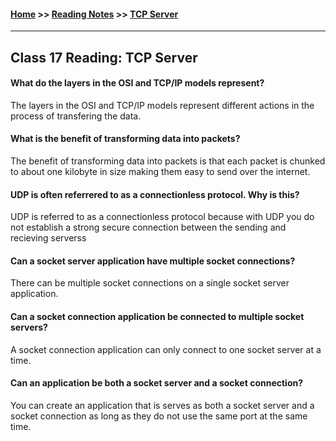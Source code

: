 #### [Home](https://joelmwatson.github.io) >> [Reading Notes](https://joelmwatson.github.io/reading-notes) >> [TCP Server](https://JoelMWatson.github.io/reading-notes/class-17-reading)

---

## Class 17 Reading: TCP Server

#### What do the layers in the OSI and TCP/IP models represent?

The layers in the OSI and TCP/IP models represent different actions in the process
of transfering the data.

#### What is the benefit of transforming data into packets?

The benefit of transforming data into packets is that each packet is chunked to
about one kilobyte in size making them easy to send over the internet.

#### UDP is often referrered to as a connectionless protocol. Why is this?

UDP is referred to as a connectionless protocol because with UDP you do not establish a strong secure connection between the sending and recieving serverss

#### Can a socket server application have multiple socket connections?

There can be multiple socket connections on a single socket server application.

#### Can a socket connection application be connected to multiple socket servers?

A socket connection application can only connect to one socket server at a time.

#### Can an application be both a socket server and a socket connection?

You can create an application that is serves as both a socket server and a socket
connection as long as they do not use the same port at the same time.
